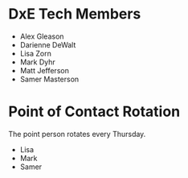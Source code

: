 # DxE Tech Members

 * Alex Gleason
 * Darienne DeWalt
 * Lisa Zorn
 * Mark Dyhr
 * Matt Jefferson
 * Samer Masterson

# Point of Contact Rotation

The point person rotates every Thursday.

 * Lisa
 * Mark
 * Samer
